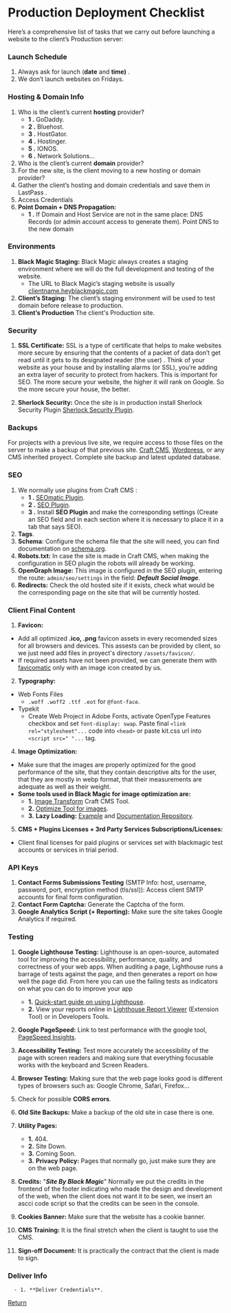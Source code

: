 # Production Deployment Checklist

Here’s a comprehensive list of tasks that we carry out before launching a website to the client’s Production server:

### Launch Schedule

 1. Always ask for launch (**date** and **time)**  .
2. We don’t launch websites on Fridays.

### Hosting & Domain Info
 1. Who is the client’s current **hosting** provider?
	- **1 .**  GoDaddy.
	- **2 .**  Bluehost.
	- **3 .**  HostGator.
	- **4 .** Hostinger.
	- **5 .** IONOS.
	- **6 .** Network Solutions...
 2. Who is the client’s current **domain** provider?  
 3. For the new site, is the client moving to a new hosting or domain provider?  
 4. Gather the client’s hosting and domain credentials and save them in LastPass  .
 5. Access Credentials
 6. **Point Domain + DNS Propagation:**
      - **1 .** If Domain and Host Service are not in the same place: DNS Records (or admin account access to generate them). Point DNS to the new domain

### Environments
 
 1. **Black Magic Staging:** Black Magic always creates a staging environment where we will do the full development and testing of the website.
    - The URL to Black Magic’s staging website is usually [clientname.heyblackmagic.com](http://clientname.heyblackmagic.com/)  
2. **Client’s Staging:** The client’s staging environment will be used to test domain before release to production. 
3. **Client’s Production** The client's Production site.

### Security

 1. **SSL Certificate:** SSL is a type of certificate that helps to make websites more secure by ensuring that the contents of a packet of data don’t get read until it gets to its designated reader (the user) . Think of your website as your house and by installing alarms (or SSL), you’re adding an extra layer of security to protect from hackers. This is important for SEO. The more secure your website,  the higher it will rank on Google. So the more secure your house, the better.
 
 2.  **Sherlock Security:** Once the site is in production install Sherlock Security Plugin [Sherlock Security Plugin](about:blank).

### Backups

For projects with a previous live site, we require access to those files on the server to make a backup of that previous site.
[Craft CMS](https://craftcms.com/), [Wordpress](https://wordpress.com/), or any CMS inherited proyect. Complete site backup and latest updated database.

### SEO

 1. We normally use plugins from Craft CMS : 
     - **1 .** [SEOmatic Plugin](https://plugins.craftcms.com/seomatic?craft4).
	  -   **2 .** [SEO Plugin](http://craft3.lexington-market.test/admin/plugin-store/seo).
	  -   **3 .**   Install **SEO Plugin** and make the corresponding settings (Create an SEO field and in each section where it is necessary to place it in a tab that says SEO).
2. **Tags**.
3. **Schema**: Configure the schema file that the site will need, you can find documentation on [schema.org](https://schema.org/).
4. **Robots.txt:** In case the site is made in Craft CMS, when making the configuration in SEO plugin the robots will already be working.
5.  **OpenGraph Image:** This image is configured in the SEO plugin, entering the route:
`admin/seo/settings` in the field: ***Default Social Image***.
4. **Redirects:** Check the old hosted site if it exists, check what would be the corresponding page on the site that will be currently hosted.

### Client Final Content

1. **Favicon:** 
  - Add all optimized **.ico, .png** favicon assets in every recomended sizes for all browsers and devices. This assests can be provided by client, so we just need add files in proyect's directory ```/assets/favicon/```.
  - If required assets have not been provided, we can generate them with [favicomatic](https://favicomatic.com/) only with an image icon created by us.

2. **Typography:** 
  - Web Fonts Files
    - ```.woff .woff2 .ttf .eot``` for ```@font-face```.
  - Typekit 
    - Create Web Project in Adobe Fonts, activate OpenType Features checkbox and set ```font-display: swap```. Paste final ```<link rel="stylesheet"...``` code into ```<head>``` or paste kit.css url into ```<script src=" "...``` tag.

4. **Image Optimization:** 
  - Make sure that the images are properly optimized for the good performance of the site, that they contain descriptive alts for the user, that they are mostly in webp format, that their measurements are adequate as well as their weight.
  - **Some tools used in Black Magic for image optimization are:**
    -  **1.**  [Image Transform](https://craftcms.com/docs/3.x/image-transforms.html) Craft CMS Tool.
	- **2.** [Optimize Tool for images](https://www.optimizeimages.com/tool).
	-  **3.** **Lazy Loading:** [Example](https://afarkas.github.io/lazysizes/index.html) and [Documentation Repository](https://github.com/aFarkas/lazysizes).


5. **CMS + Plugins Licenses + 3rd Party Services Subscriptions/Licenses:**
  -  Client final licenses for paid plugins or services set with blackmagic test accounts or services in trial period.

### API Keys
	 
 1. **Contact Forms Submissions Testing** (SMTP Info: host, username, password, port, encryption method (tls/ssl)): Access client SMTP accounts for final form configuration.
 2. **Contact Form Captcha:** Generate the Captcha of the form.
 3. **Google Analytics Script (+ Reporting):** Make sure the site takes Google Analytics if required.

### Testing

 1. **Google Lighthouse Testing:** Lighthouse is an open-source, automated tool for improving the accessibility, performance, quality, and correctness of your web apps. 
When auditing a page, Lighthouse runs a barrage of tests against the page, and then generates a report on how well the page did. From here you can use the failing tests as indicators on what you can do to improve your app


      - **1.** [Quick-start guide on using Lighthouse](https://chrome.google.com/webstore/detail/lighthouse/blipmdconlkpinefehnmjammfjpmpbjk?hl=es).
     - **2.** View your reports online in [Lighthouse Report Viewer](https://googlechrome.github.io/lighthouse/viewer/) (Extension Tool) or in Developers Tools.
 2.   **Google PageSpeed:** Link to test performance with the google tool, [PageSpeed Insights](https://pagespeed.web.dev/).
 3. **Accessibility Testing:** Test more accurately the accessibility of the page with screen readers and making sure that everything focusable works with the keyboard and Screen Readers.
 4. **Browser Testing:** Making sure that the web page looks good is different types of browsers such as: Google Chrome, Safari, Firefox...
 5. Check for possible **CORS errors**.
 6. **Old Site Backups:** Make a backup of the old site in case there is one.
 7. **Utility Pages:**
	  - **1.** 404.
	 - **2.** Site Down.
	 - **3.** Coming Soon.	
	-  **3.** **Privacy Policy:** Pages that normally go, just make sure they are on the web page.
8.  **Credits:** "***Site By Black Magic***" Normally we put the credits in the frontend of the footer indicating who made the design and development of the web, when the client does not want it to be seen, we insert an ascci code script so that the credits can be seen in the console.
9.  **Cookies Banner:** Make sure that the website has a cookie banner.
10. **CMS Training:** It is the final stretch when the client is taught to use the CMS.
11. **Sign-off Document:** It is practically the contract that the client is made to sign.

### Deliver Info

      - 1. **Deliver Credentials**.

[Return](../README.md)